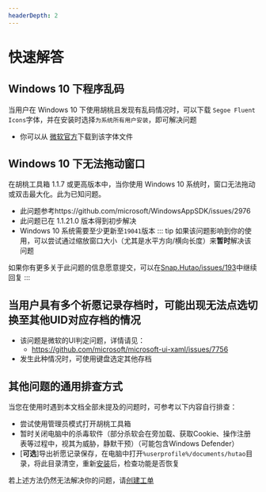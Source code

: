 ```yaml
---
headerDepth: 2
---
```


# 快速解答

## Windows 10 下程序乱码
当用户在 Windows 10 下使用胡桃且发现有乱码情况时，可以下载 `Segoe Fluent Icons`字体，并在安装时选择`为系统所有用户安装`，即可解决问题
- 你可以从 [微软官方](https://aka.ms/SegoeFluentIcons)下载到该字体文件

## Windows 10 下无法拖动窗口
在胡桃工具箱 1.1.7 或更高版本中，当你使用 Windows 10 系统时，窗口无法拖动或双击最大化。此为已知问题。
- 此问题参考https://github.com/microsoft/WindowsAppSDK/issues/2976
- 此问题已在 1.1.21.0 版本得到初步解决
- Windows 10 系统需要至少更新至`19041`版本
::: tip
如果该问题影响到你的使用，可以尝试通过缩放窗口大小（尤其是水平方向/横向长度）来**暂时**解决该问题

如果你有更多关于此问题的信息愿意提交，可以在[Snap.Hutao/issues/193](https://github.com/DGP-Studio/Snap.Hutao/issues/193)中继续回复
:::

## 当用户具有多个祈愿记录存档时，可能出现无法点选切换至其他UID对应存档的情况

- 该问题是微软的UI判定问题，详情请见：
  - https://github.com/microsoft/microsoft-ui-xaml/issues/7756
- 发生此种情况时，可使用键盘选定其他存档

## 其他问题的通用排查方式
当您在使用时遇到本文档全部未提及的问题时，可参考以下内容自行排查：
- 尝试使用管理员模式打开胡桃工具箱
- 暂时关闭电脑中的杀毒软件（部分杀软会在旁加载、获取Cookie、操作注册表等过程中，视其为威胁，静默干预）（可能包含Windows Defender）
- [**可选**]导出祈愿记录保存，在电脑中打开`%userprofile%/documents/hutao`目录，将此目录清空，重新[安装](https://hut.ao/quick-start.html)后，检查功能是否恢复

若上述方法仍然无法解决你的问题，请[创建工单](https://hut.ao/statements/bug-report.html)



